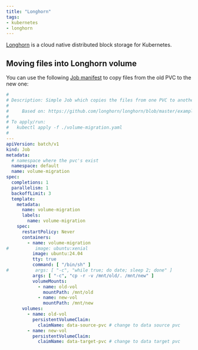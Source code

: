 ```yaml
---
title: "Longhorn"
tags:
- kubernetes
- longhorn
---
```


[Longhorn](https://longhorn.io/) is a cloud native distributed block storage for Kubernetes.
<!--more-->


## Moving files into Longhorn volume

You can use the following [Job manifest](https://github.com/longhorn/longhorn/blob/master/examples/data_migration.yaml#L29-L31) 
to copy files from the old PVC to the new one:

```yaml
#
# Description: Simple Job which copies the files from one PVC to another
#
#     Based on: https://github.com/longhorn/longhorn/blob/master/examples/data_migration.yaml#L29-L31
#
# To apply/run:
#   kubectl apply -f ./volume-migration.yaml
#
---
apiVersion: batch/v1
kind: Job
metadata:
  # namespace where the pvc's exist
  namespace: default
  name: volume-migration
spec:
  completions: 1
  parallelism: 1
  backoffLimit: 3
  template:
    metadata:
      name: volume-migration
      labels:
        name: volume-migration
    spec:
      restartPolicy: Never
      containers:
        - name: volume-migration
#          image: ubuntu:xenial
          image: ubuntu:24.04
          tty: true
          command: [ "/bin/sh" ]
#          args: [ "-c", "while true; do date; sleep 2; done" ]
          args: [ "-c", "cp -r -v /mnt/old/. /mnt/new" ]
          volumeMounts:
            - name: old-vol
              mountPath: /mnt/old
            - name: new-vol
              mountPath: /mnt/new
      volumes:
        - name: old-vol
          persistentVolumeClaim:
            claimName: data-source-pvc # change to data source pvc
        - name: new-vol
          persistentVolumeClaim:
            claimName: data-target-pvc # change to data target pvc
```
